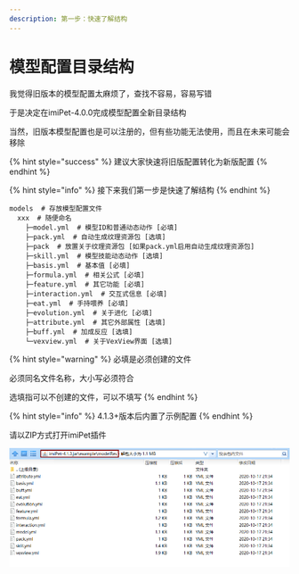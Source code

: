 ```yaml
---
description: 第一步：快速了解结构
---
```


# 模型配置目录结构

我觉得旧版本的模型配置太麻烦了，查找不容易，容易写错

于是决定在imiPet-4.0.0完成模型配置全新目录结构

当然，旧版本模型配置也是可以注册的，但有些功能无法使用，而且在未来可能会移除

{% hint style="success" %}
建议大家快速将旧版配置转化为新版配置
{% endhint %}

{% hint style="info" %}
接下来我们第一步是快速了解结构
{% endhint %}

```text
models  # 存放模型配置文件
  xxx  # 随便命名
    ├─model.yml  # 模型ID和普通动态动作 [必填]
    ├─pack.yml  # 自动生成纹理资源包 [选填]
    ├─pack  # 放置关于纹理资源包 [如果pack.yml启用自动生成纹理资源包]
    ├─skill.yml  # 模型技能动态动作 [选填]
    ├─basis.yml  # 基本值 [必填]
    ├─formula.yml  # 相关公式 [必填]
    ├─feature.yml  # 其它功能 [必填]
    ├─interaction.yml  # 交互式信息 [必填]
    ├─eat.yml  # 手持喂养 [必填]
    ├─evolution.yml  # 关于进化 [必填]
    ├─attribute.yml  # 其它外部属性 [选填]
    ├─buff.yml  # 加成反应 [选填]
    └─vexview.yml  # 关于VexView界面 [选填]
```

{% hint style="warning" %}
必填是必须创建的文件

必须同名文件名称，大小写必须符合

选填指可以不创建的文件，可以不填写
{% endhint %}

{% hint style="info" %}
4.1.3+版本后内置了示例配置
{% endhint %}

请以ZIP方式打开imiPet插件

![](../../../.gitbook/assets/111.png)

